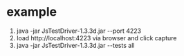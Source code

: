 example
=======
1. java -jar JsTestDriver-1.3.3d.jar --port 4223
2. load http://localhost:4223 via browser and click capture
3. java -jar JsTestDriver-1.3.3d.jar --tests all
